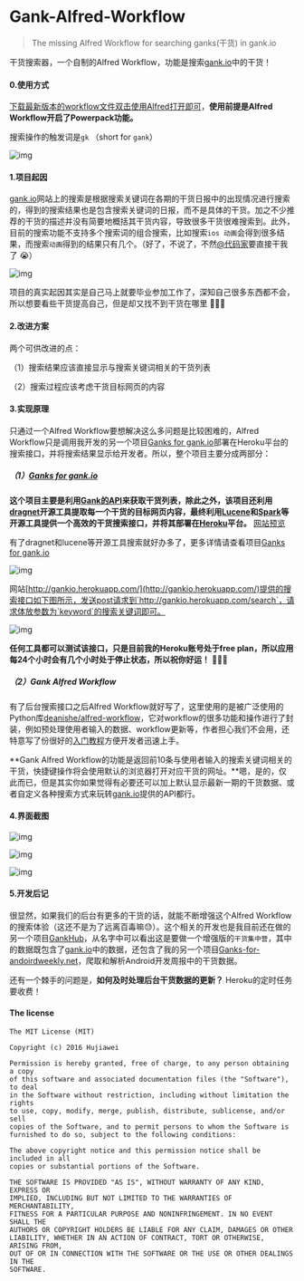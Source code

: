 # Gank-Alfred-Workflow
>  The missing Alfred Workflow for searching ganks(干货) in gank.io

干货搜索器，一个自制的Alfred Workflow，功能是搜索[gank.io](http://gank.io)中的干货！

#### 0.使用方式

[下载最新版本的workflow文件双击使用Alfred打开即可](https://github.com/hujiaweibujidao/Gank-Alfred-Workflow/releases)，**使用前提是Alfred Workflow开启了Powerpack功能。**

搜索操作的触发词是`gk` （short for `gank`）

![img](search1.png)

#### 1.项目起因

[gank.io](http://gank.io)网站上的搜索是根据搜索关键词在各期的干货日报中的出现情况进行搜索的，得到的搜索结果也是包含搜索关键词的日报，而不是具体的干货。加之不少推荐的干货的描述并没有简要地概括其干货内容，导致很多干货很难搜索到。此外，目前的搜索功能不支持多个搜索词的组合搜索，比如搜索`ios 动画`会得到很多结果，而搜索`动画`得到的结果只有几个。（好了，不说了，不然[@代码家](https://github.com/daimajia)要直接干我了 😭）

![img](search-gankio.png) 

项目的真实起因其实是自己马上就要毕业参加工作了，深知自己很多东西都不会，所以想要看些干货提高自己，但是却又找不到干货在哪里 🙈🙈🙈

#### 2.改进方案

两个可供改进的点：

（1）搜索结果应该直接显示与搜索关键词相关的干货列表

（2）搜索过程应该考虑干货目标网页的内容

#### 3.实现原理

只通过一个Alfred Workflow要想解决这么多问题是比较困难的，Alfred Workflow只是调用我开发的另一个项目[Ganks for gank.io](https://github.com/hujiaweibujidao/Ganks-for-gank.io)部署在Heroku平台的搜索接口，并将搜索结果显示给开发者。所以，整个项目主要分成两部分：

##### （1）[Ganks for gank.io](https://github.com/hujiaweibujidao/Ganks-for-gank.io)

**这个项目主要是利用[Gank的API](http://gank.io/api)来获取干货列表，除此之外，该项目还利用[dragnet](https://github.com/seomoz/dragnet)开源工具提取每一个干货的目标网页内容，最终利用[Lucene](http://lucene.apache.org/)和[Spark](http://sparkjava.com/)等开源工具提供一个高效的干货搜索接口，并将其部署在[Heroku](https://www.heroku.com/)平台。**   [网站预览](http://gankio.herokuapp.com/) 

有了dragnet和lucene等开源工具搜索就好办多了，更多详情请查看项目[Ganks for gank.io](https://github.com/hujiaweibujidao/Ganks-for-gank.io) 

![img](gankio.png)

网站[http://gankio.herokuapp.com/](http://gankio.herokuapp.com/)提供的搜索接口如下图所示，发送post请求到`http://gankio.herokuapp.com/search`，请求体放参数为`keyword`的搜索关键词即可。

![img](gankio-heroku-search.png)

**任何工具都可以测试该接口，只是目前我的Heroku账号处于free plan，所以应用每24个小时会有几个小时处于停止状态，所以祝你好运！** 🙈🙈🙈

##### （2）Gank Alfred Workflow

有了后台搜索接口之后Alfred Workflow就好写了，这里使用的是被广泛使用的Python库[deanishe/alfred-workflow](https://github.com/deanishe/alfred-workflow/)，它对workflow的很多功能和操作进行了封装，例如预处理使用者输入的数据、workflow更新等，作者担心我们不会用，还特意写了份很好的[入门教程](http://www.deanishe.net/alfred-workflow/tutorial.html)方便开发者迅速上手。

**Gank Alfred Workflow的功能是返回前10条与使用者输入的搜索关键词相关的干货，快捷键操作将会使用默认的浏览器打开对应干货的网址。**嗯，是的，仅此而已，但是其实你如果觉得有必要还可以加上默认显示最新一期的干货数据、或者自定义各种搜索方式来玩转[gank.io](http://gank.io/api)提供的API都行。

#### 4.界面截图

![img](search2.png)



![img](search3.png)



![img](search4.png)

#### 5.开发后记

很显然，如果我们的后台有更多的干货的话，就能不断增强这个Alfred Workflow的搜索体验（这还不是为了远离百毒嘛😓）。这个相关的开发也是我目前还在做的另一个项目[GankHub]()，从名字中可以看出这是要做一个增强版的`干货集中营`，其中的数据既包含了[gank.io](http://gank.io)中的数据，还包含了我的另一个项目[Ganks-for-andoirdweekly.net](https://github.com/hujiaweibujidao/Ganks-for-andoirdweekly.net)，爬取和解析Android开发周报中的干货数据。

还有一个棘手的问题是，**如何及时处理后台干货数据的更新？** Heroku的定时任务要收费！

#### The license

```
The MIT License (MIT)

Copyright (c) 2016 Hujiawei

Permission is hereby granted, free of charge, to any person obtaining a copy
of this software and associated documentation files (the "Software"), to deal
in the Software without restriction, including without limitation the rights
to use, copy, modify, merge, publish, distribute, sublicense, and/or sell
copies of the Software, and to permit persons to whom the Software is
furnished to do so, subject to the following conditions:

The above copyright notice and this permission notice shall be included in all
copies or substantial portions of the Software.

THE SOFTWARE IS PROVIDED "AS IS", WITHOUT WARRANTY OF ANY KIND, EXPRESS OR
IMPLIED, INCLUDING BUT NOT LIMITED TO THE WARRANTIES OF MERCHANTABILITY,
FITNESS FOR A PARTICULAR PURPOSE AND NONINFRINGEMENT. IN NO EVENT SHALL THE
AUTHORS OR COPYRIGHT HOLDERS BE LIABLE FOR ANY CLAIM, DAMAGES OR OTHER
LIABILITY, WHETHER IN AN ACTION OF CONTRACT, TORT OR OTHERWISE, ARISING FROM,
OUT OF OR IN CONNECTION WITH THE SOFTWARE OR THE USE OR OTHER DEALINGS IN THE
SOFTWARE.
```



